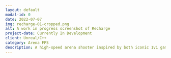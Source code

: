 ```yaml
---
layout: default
modal-id: 0
date: 2022-07-07
img: recharge-01-cropped.png
alt: A work in progress screenshot of Recharge
project-date: Currently In Development
client: Unreal/C++
category: Arena FPS
description: A high-speed arena shooter inspired by both iconic 1v1 games like Quake and by modern velocity shooters like Titanfall 2, Recharge will be a unique twist on the classic FPS. Players compete to fully "recharge" by hitting opponents with their beam weapon, upon reaching 100% charge, they are uploaded, which scores them a point and respawns them. This inversion of the standard system aims to create a 1v1 dueler where players can't achieve dominance through fortuitous map control alone, placing the victor in the recovery position after each duel.
---
```

